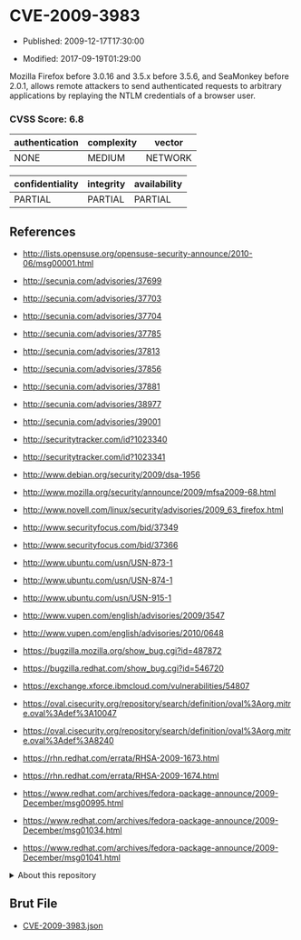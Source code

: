 # CVE-2009-3983

- Published: 2009-12-17T17:30:00

- Modified: 2017-09-19T01:29:00

Mozilla Firefox before 3.0.16 and 3.5.x before 3.5.6, and SeaMonkey before 2.0.1, allows remote attackers to send authenticated requests to arbitrary applications by replaying the NTLM credentials of a browser user.

### CVSS Score: **6.8**

| authentication | complexity | vector |
| --- | --- | --- |
| NONE | MEDIUM | NETWORK |

| confidentiality | integrity | availability |
| --- | --- | --- |
| PARTIAL | PARTIAL | PARTIAL |

## References

* http://lists.opensuse.org/opensuse-security-announce/2010-06/msg00001.html

* http://secunia.com/advisories/37699

* http://secunia.com/advisories/37703

* http://secunia.com/advisories/37704

* http://secunia.com/advisories/37785

* http://secunia.com/advisories/37813

* http://secunia.com/advisories/37856

* http://secunia.com/advisories/37881

* http://secunia.com/advisories/38977

* http://secunia.com/advisories/39001

* http://securitytracker.com/id?1023340

* http://securitytracker.com/id?1023341

* http://www.debian.org/security/2009/dsa-1956

* http://www.mozilla.org/security/announce/2009/mfsa2009-68.html

* http://www.novell.com/linux/security/advisories/2009_63_firefox.html

* http://www.securityfocus.com/bid/37349

* http://www.securityfocus.com/bid/37366

* http://www.ubuntu.com/usn/USN-873-1

* http://www.ubuntu.com/usn/USN-874-1

* http://www.ubuntu.com/usn/USN-915-1

* http://www.vupen.com/english/advisories/2009/3547

* http://www.vupen.com/english/advisories/2010/0648

* https://bugzilla.mozilla.org/show_bug.cgi?id=487872

* https://bugzilla.redhat.com/show_bug.cgi?id=546720

* https://exchange.xforce.ibmcloud.com/vulnerabilities/54807

* https://oval.cisecurity.org/repository/search/definition/oval%3Aorg.mitre.oval%3Adef%3A10047

* https://oval.cisecurity.org/repository/search/definition/oval%3Aorg.mitre.oval%3Adef%3A8240

* https://rhn.redhat.com/errata/RHSA-2009-1673.html

* https://rhn.redhat.com/errata/RHSA-2009-1674.html

* https://www.redhat.com/archives/fedora-package-announce/2009-December/msg00995.html

* https://www.redhat.com/archives/fedora-package-announce/2009-December/msg01034.html

* https://www.redhat.com/archives/fedora-package-announce/2009-December/msg01041.html

<details>
<summary>About this repository</summary> 

  This repository is part of the project [Live Hack CVE](https://github.com/Live-Hack-CVE). Main website can be found [www.live-hack.org](https://www.live-hack.org) 
  
  Made by [Sn0wAlice](https://github.com/Sn0wAlice) for the people that care about security and need to have a feed of the latest CVEs. Hope you enjoy it, don't forget to star the repo and follow me on [Twitter](https://twitter.com/Sn0wAlice) and [Github](https://github.com/Sn0wAlice). And that is my [personnal website](https://www.alice-snow.me/)

  - [Home Page](https://github.com/Live-Hack-CVE)
  - [Framework](https://github.com/Live-Hack-CVE/cve-framework)
  - [CVE database](https://github.com/Live-Hack-CVE/full_database)
  - [Changelog](https://github.com/Live-Hack-CVE/Changelog)
</details>

## Brut File

* [CVE-2009-3983.json](https://raw.githubusercontent.com/Live-Hack-CVE/full_database/main/cves/2009/CVE-2009-3983.json)

